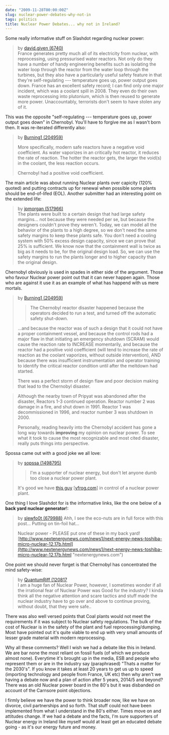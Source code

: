 ```yaml
---
date: "2009-11-28T00:00:00Z"
slug: nuclear-power-debates-why-not-in
tags: politics
title: Nuclear Power Debates... why not in Ireland?
---
```


Some really informative stuff on Slashdot regarding nuclear power:

> by [david.given (6740)](http://slashdot.org/~david.given)  
>  France generates pretty much all of its electricity from nuclear,
> with reprocessing, using pressurised water reactors. Not only do they
> have a number of handy engineering benefits such as isolating the
> water loop through the reactor from the water loop through the
> turbines, but they also have a particularly useful safety feature in
> that they're self-regulating --- temperature goes up, power output
> goes down. France has an excellent safety record; I can find only one
> major incident, which was a coolant spill in 2008.
> They even do their own waste reprocessing into plutonium, which is
> then reused to generate more power. Unaccountably, terrorists don't
> seem to have stolen any of it.

This was the opposite "self-regulating --- temperature goes up, power
output goes down" in Chernobyl. You'll have to forgive me as I wasn't
born then. It was re-iterated differently also:  
> by [Burning1 (204959)](http://slashdot.org/~Burning1)
>
> More specifically, modern safe reactors have a negative void
> coefficient. As water vaporizes in an critically hot reactor, it
> reduces the rate of reaction. The hotter the reactor gets, the larger
> the void(s) in the coolant, the less reaction occurs.
>
> Chernobyl had a positive void coefficient.

The main article was about running Nuclear plants over capicity (120%
quoted) and putting contracts up for renewal when possible some plants
should be end-of-lifed (EOL). Another submitter had an interesting point
on the extended life:

> by [jpmorgan (517966)](http://slashdot.org/~jpmorgan)  
>  The plants were built to a certain design that had large safety
> margins... not because they were needed per se, but because the
> designers couldn't prove they weren't. Today, we can model all the
> behavior of the plants to a high degree, so we don't need the same
> safety margins to keep these plants safe. You don't need a cooling
> system with 50% excess design capacity, since we can prove that 25% is
> sufficient. We know now that the containment wall is twice as big as
> it needs to be, for the original design load. So, we can use the
> safety margins to run the plants longer and to higher capacity than
> the original design.  

  
Chernobyl obviously is used in spades in either side of the argument.
Those who favour Nuclear power point out that it can never happen again.
Those who are against it use it as an example of what has happend with
us mere mortals.

> by [Burning1 (204959)](http://slashdot.org/~Burning1)  
> > The Chernobyl reactor disaster happened because the operators
> > decided to run a test, and turned off the automatic safety
> > shut-down.
>
> ...and because the reactor was of such a design that it could not have
> a proper containment vessel, and because the control rods had a major
> flaw in that initiating an emergency shutdown (SCRAM) would cause the
> reaction rate to INCREASE momentarily, and because the reactor had a
> positive void coefficient (will tend to increase the rate of reaction
> as the coolant vaporizes, without outside intervention), AND because
> there was insufficient instrumentation and operator training to
> identify the critical reactor condition until after the meltdown had
> started.
>
> There was a perfect storm of design flaw and poor decision making that
> lead to the Chernobyl disaster.

> Although the nearby town of Pripyat was abandoned after the disaster,
> Reactors 1-3 continued operation. Reactor number 2 was damage in a
> fire, and shut down in 1991. Reactor 1 was decommissioned in 1996, and
> reactor number 3 was shutdown in 2000.
>
> Personally, reading heavily into the Chernobyl accident has gone a
> long way towards **improving** my opinion on nuclear power. To see
> what it took to cause the most recognizable and most cited disaster,
> really puts things into perspective.

Spossa came out with a good joke we all love:  
> by [sopssa (1498795)](http://slashdot.org/~sopssa)  
> > I'm a supporter of nuclear energy, but don't let anyone dumb too
> > close a nuclear power plant.
>
> It's good we have [this
> guy](http://yfrog.com/04nuclearguyj "yfrog.com")
> [[yfrog.com](http://yfrog.com)] in control of a nuclear power plant.

One thing I love Slashdot for is the informative links, like the one
below of a **back yard nuclear generator**!:  
> by [slewfo0t (679988)](http://slashdot.org/~slewfo0t)
> [](http://www.fullcord.net/ "http://www.fullcord.net/")
> Ahh, I see the eco-nuts are in full force with this post... Putting on
> tin-foil hat...
>
> Nuclear power - PLEASE put one of these in my back yard!
> [http://www.nextenergynews.com/news1/next-energy-news-toshiba-micro-nuclear-12.17b.html](http://www.nextenergynews.com/news1/next-energy-news-toshiba-micro-nuclear-12.17b.html "nextenergynews.com")
>   

  
One point we should never forget is that Chernobyl has concentrated the
mind safety-wise:  
> by [QuantumRiff (120817](http://slashdot.org/~QuantumRiff)  
>  I am a huge fan of Nuclear Power, however, I sometimes wonder if all
> the irrational fear of Nuclear Power was Good for the industry? I
> kinda think all the negative attention and scare tactics and stuff
> made the nuclear industry have to go over and above to continue
> proving, without doubt, that they were safe..   

There was also well versed points that Coal plants would not meet the
requirements if it was subject to Nuclear safety regulations. The bulk
of the cost of Nuclear is in the safety of the plant and fuel
reprocessing/dumping. Most have pointed out it's quite viable to end up
with very small amounts of lesser grade material with modern
reprocessing.

Why all these comments? Well I wish we had a debate like this in
Ireland. We are bar none the most reliant on fossil fuels (of which we
produce almost none). Everytime it's brought up in the media, ESB and
people who represent them or are in the industry say (paraphrased)
"Thats a matter for the 2030's". If you know it takes at least 20 years
to get us up to speed (importing technology and people from France, UK
etc) then why aren't we having a debate now and a plan of action after 5
years, 2014/5 and beyond? There was an old Nuclear power board in the
80's but it was disbanded on account of the Carnsore point objections.

I firmly believe we have the power to think broader now, like we have on
divorce, civil partnerships and so forth. That stuff could not have been
implemented from what I understand in the 80's either. Times move on and
attitudes change. If we had a debate and the facts, I'm sure supporters
of Nuclear energy in Ireland like myself would at least get an educated
debate going - as it's our energy future and money.
